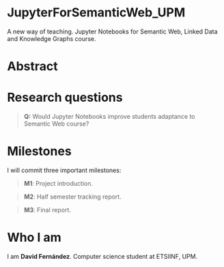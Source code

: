 # JupyterForSemanticWeb_UPM
A new way of teaching. Jupyter Notebooks for Semantic Web, Linked Data and Knowledge Graphs course.


# Abstract


# Research questions
> **Q:** Would Jupyter Notebooks improve students adaptance to Semantic Web course?


# Milestones
I will commit three important milestones: 
  > **M1**: Project introduction.

  > **M2**: Half semester tracking report.
 
  > **M3**: Final report.
 
 
 # Who I am
 I am **David Fernández**. Computer science student at ETSIINF, UPM.
